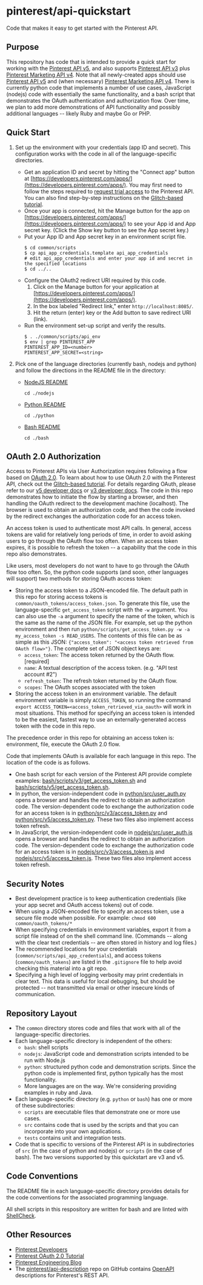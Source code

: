 # pinterest/api-quickstart

Code that makes it easy to get started with the Pinterest API.

## Purpose

This repository has code that is intended to provide a quick start for working with the [Pinterest API v5](https://developers.pinterest.com/docs/api/v5/), and also supports [Pinterest API v3](https://developers.pinterest.com/docs/redoc/) plus [Pinterest Marketing API v4](https://developers.pinterest.com/docs/redoc/adtech_ads_v4/). Note that all newly-created apps should use [Pinterest API v5](https://developers.pinterest.com/docs/api/v5/) and (when necessary) [Pinterest Marketing API v4](https://developers.pinterest.com/docs/redoc/adtech_ads_v4/). There is currently python code that implements a number of use cases, JavaScript (nodejs) code with essentially the same functionality, and a bash script that demonstrates the OAuth authentication and authorization flow. Over time, we plan to add more demonstrations of API functionality and possibly additional languages -- likely Ruby and maybe Go or PHP.

## Quick Start

1. Set up the environment with your credentials (app ID and secret). This configuration works with the code in all of the language-specific directories.

   * Get an application ID and secret by hitting the "Connect app" button at [https://developers.pinterest.com/apps/](https://developers.pinterest.com/apps/). You may first need to follow the steps required to [request trial access](https://developers.pinterest.com/docs/api/v5/#section/Requesting-Trial-Access) to the Pinterest API. You can also find step-by-step instructions on the [Glitch-based tutorial](https://pinterest-oauth-tutorial.glitch.me/).
   * Once your app is connected, hit the Manage button for the app on [https://developers.pinterest.com/apps/](https://developers.pinterest.com/apps/) to see your App id and App secret key. (Click the Show key button to see the App secret key.)
   * Put your App ID and App secret key in an environment script file.
     ```
     $ cd common/scripts
     $ cp api_app_credentials.template api_app_credentials
     # edit api_app_credentials and enter your app id and secret in the specified locations
     $ cd ../..
     ```
   * Configure the OAuth2 redirect URI required by this code.
     1. Click on the Manage button for your application at [https://developers.pinterest.com/apps/](https://developers.pinterest.com/apps/).
     2. In the box labeled "Redirect link," enter `http://localhost:8085/`.
     3. Hit the return (enter) key or the Add button to save redirect URI (link).
   * Run the environment set-up script and verify the results.
     ```
     $ . ./common/scripts/api_env
     $ env | grep PINTEREST_APP
     PINTEREST_APP_ID=<number>
     PINTEREST_APP_SECRET=<string>
     ```

2. Pick one of the language directories (currently bash, nodejs and python) and follow the directions in the README file in the directory:
   * [NodeJS README](./nodejs/README.md)
     ```
     cd ./nodejs
     ```
   * [Python README](./python/README.md)
     ```
     cd ./python
     ```
   * [Bash README](./bash/README.md)
     ```
     cd ./bash
     ```

## OAuth 2.0 Authorization

Access to Pinterest APIs via User Authorization requires following a flow based on [OAuth 2.0](https://tools.ietf.org/html/rfc6749). To learn about how to use OAuth 2.0 with the Pinterest API, check out the [Glitch-based tutorial](https://pinterest-oauth-tutorial.glitch.me/). For details regarding OAuth, please refer to our [v5 developer docs](https://developers.pinterest.com/docs/api/v5/#tag/Authentication) or [v3 developer docs](https://developers.pinterest.com/docs/redoc/#section/User-Authorization). The code in this repo demonstrates how to initiate the flow by starting a browser, and then handling the OAuth redirect to the development machine (localhost). The browser is used to obtain an authorization code, and then the code invoked by the redirect exchanges the authorization code for an access token.

An access token is used to authenticate most API calls. In general, access tokens are valid for relatively long periods of time, in order to avoid asking users to go through the OAuth flow too often. When an access token expires, it is possible to refresh the token -- a capability that the code in this repo also demonstrates.

Like users, most developers do not want to have to go through the OAuth flow too often. So, the python code supports (and soon, other languages will support) two methods for storing OAuth access token:
* Storing the access token to a JSON-encoded file. The default path in this repo for storing access tokens is `common/oauth_tokens/access_token.json`. To generate this file, use the language-specific `get_access_token` script with the `-w` argument. You can also use the `-a` argument to specify the name of the token, which is the same as the name of the JSON file. For example, set up the python environment and then run `python/scripts/get_access_token.py -w -a my_access_token -s READ_USERS`. The contents of this file can be as simple as this JSON: `{"access_token": "<access token retrieved from OAuth flow>"}`. The complete set of JSON object keys are:
   * `access_token`: The access token returned by the OAuth flow. [required]
   * `name`: A textual description of the access token. (e.g. "API test account #2")
   * `refresh_token`: The refresh token returned by the OAuth flow.
   * `scopes`: The OAuth scopes associated with the token
* Storing the access token in an environment variable. The default environment variable is simply `ACCESS_TOKEN`, so running the command `export ACCESS_TOKEN=<access_token_retrieved_via_oauth>` will work in most situations. This method for specifying an access token is intended to be the easiest, fastest way to use an externally-generated access token with the code in this repo.

The precedence order in this repo for obtaining an access token is: environment, file, execute the OAuth 2.0 flow.

Code that implements OAuth is available for each language in this repo. The location of the code is as follows.
   * One bash script for each version of the Pinterest API provide complete examples: [bash/scripts/v3/get_access_token.sh](bash/scripts/v3/get_access_token.sh) and [bash/scripts/v5/get_access_token.sh](bash/scripts/v5/get_access_token.sh).
   * In python, the version-independent code in [python/src/user_auth.py](python/src/user_auth.py) opens a browser and handles the redirect to obtain an authorization code. The version-dependent code to exchange the authorization code for an access token is in [python/src/v3/access_token.py](python/src/v3/access_token.py) and [python/src/v5/access_token.py](python/src/v5/access_token.py). These two files also implement access token refresh.
   * In JavaScript, the version-independent code in [nodejs/src/user_auth.js](nodejs/src/user_auth.js) opens a browser and handles the redirect to obtain an authorization code. The version-dependent code to exchange the authorization code for an access token is in [nodejs/src/v3/access_token.js](nodejs/src/v3/access_token.js) and [nodejs/src/v5/access_token.js](nodejs/src/v5/access_token.js). These two files also implement access token refresh.

## Security Notes

* Best development practice is to keep authentication credentials (like your app secret and OAuth access tokens) out of code.
* When using a JSON-encoded file to specify an access token, use a secure file mode when possible. For example: `chmod 600 common/oauth_tokens/*`
* When specifying credentials in environment variables, export it from a script file instead of on the shell command line. (Commands -- along with the clear text credentials -- are often stored in history and log files.)
* The recommended locations for your credentials (`common/scripts/api_app_credentials`), and access tokens (`common/oauth_tokens`) are listed in the `.gitignore` file to help avoid checking this material into a git repo.
* Specifying a high level of logging verbosity may print credentials in clear text. This data is useful for local debugging, but should be protected -- not transmitted via email or other insecure kinds of communication.

## Repository Layout

* The `common` directory stores code and files that work with all of the language-specific directories.
* Each language-specific directory is independent of the others:
  * `bash`: shell scripts
  * `nodejs`: JavaScript code and demonstration scripts intended to be run with Node.js
  * `python`: structured python code and demonstration scripts. Since the python code is implemented first, python typically has the most functionality.
  * More languages are on the way. We're considering providing examples in ruby and Java.
* Each language-specific directory (e.g. `python` or `bash`) has one or more of these subdirectories:
  * `scripts` are executable files that demonstrate one or more use cases.
  * `src` contains code that is used by the scripts and that you can incorporate into your own applications.
  * `tests` contains unit and integration tests.
* Code that is specific to versions of the Pinterest API is in subdirectories of `src` (in the case of python and nodejs) or `scripts` (in the case of bash). The two versions supported by this quickstart are v3 and v5.

## Code Conventions

The README file in each language-specific directory provides details for the code conventions for the associated programming language.

All shell scripts in this respository are written for bash and are linted with [ShellCheck](https://www.shellcheck.net/).

## Other Resources

  * [Pinterest Developers](https://developers.pinterest.com/)
  * [Pinterest OAuth 2.0 Tutorial](https://pinterest-oauth-tutorial.glitch.me/)
  * [Pinterest Engineering Blog](https://medium.com/pinterest-engineering)
  * The [pinterest/api-description](https://github.com/pinterest/api-description) repo on GitHub contains [OpenAPI](https://www.openapis.org/) descriptions for Pinterest's REST API.
